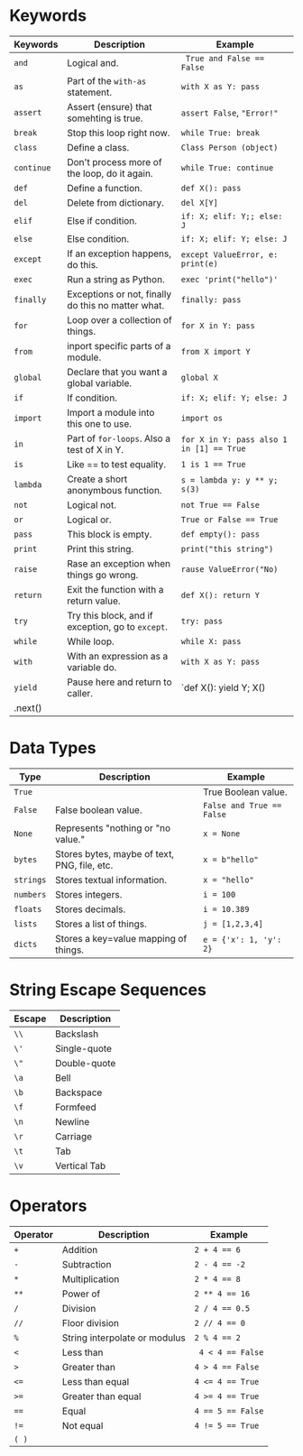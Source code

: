 # Keywords

| Keywords | Description | Example|
|- |- |- |
| `and` | Logical and. | ` True and False == False` |
| `as` | Part of the `with-as` statement. | `with X as Y: pass` |
| `assert` | Assert (ensure) that somehting is true. | `assert False`, `"Error!"`|
| `break` | Stop this loop right now. | `while True: break` |
| `class` | Define a class. | `Class Person (object)` |
| `continue` | Don't process more of the loop, do it again. | `while True: continue` |
| `def` | Define a function. | `def X(): pass` |
| `del` | Delete from dictionary. | `del X[Y]` |
| `elif` | Else if condition. | `if: X; elif: Y;; else: J` |
| `else` | Else condition. | `if: X; elif: Y; else: J` |
| `except` | If an exception happens, do this. | `except ValueError, e: print(e)` |
| `exec` | Run a string as Python. | `exec 'print("hello")'` |
| `finally` | Exceptions or not, finally do this no matter what. | `finally: pass` |
| `for` | Loop over a collection of things. | `for X in Y: pass` |
| `from` | inport specific parts of a module. | `from X import Y` |
| `global` | Declare that you want a global variable. | `global X` |
| `if` | If condition. | `if: X; elif: Y; else: J` |
| `import` | Import a module into this one to use. | `import os` |
| `in` | Part of `for-loops`. Also a test of X in Y. | `for X in Y: pass also 1 in [1] == True` |
| `is` | Like == to test equality. | `1 is 1 == True` |
| `lambda` | Create a short anonymbous function. | `s = lambda y: y ** y; s(3)` |
| `not` | Logical not. | `not True == False` |
| `or` | Logical or. | `True or False == True` |
| `pass` | This block is empty. | `def empty(): pass` |
| `print` | Print this string. | `print("this string")` |
| `raise` | Rase an exception when things go wrong. | `rause ValueError("No)` |
| `return` | Exit the function with a return value. | `def X(): return Y` |
| `try` | Try this block, and if exception, go to `except`. | `try: pass` |
| `while` | While loop. | `while X: pass` |
| `with` | With an expression as a variable do. | `with X as Y: pass` |
| `yield` | Pause here and return to caller. | `def X(): yield Y; X()
.next() |

# Data Types

| Type | Description | Example |
| - | - | - |
| `True` | | True Boolean value. | `True or False == True` |
| `False` | False boolean value. | `False and True == False` |
| `None` | Represents "nothing or "no value." | `x = None` |
| `bytes` | Stores bytes, maybe of text, PNG, file, etc. | `x = b"hello"` |
| `strings` | Stores textual information. | `x = "hello"` |
| `numbers` | Stores integers. | `i = 100` |
| `floats` | Stores decimals. | `i = 10.389` |
| `lists` | Stores a list of things. | `j = [1,2,3,4]` |
| `dicts` | Stores a key=value mapping of things. | `e = {'x': 1, 'y': 2}` |

# String Escape Sequences

| Escape | Description |
| - | - |
| `\\` | Backslash |
| `\'` | Single-quote |
| `\"` | Double-quote |
| `\a` | Bell |
| `\b` | Backspace |
| `\f` | Formfeed |
| `\n` | Newline |
| `\r` | Carriage |
| `\t` | Tab |
| `\v` | Vertical Tab |

# Operators

| Operator | Description | Example |
| - | - | - |
| `+` | Addition | ` 2 + 4 == 6 ` |
| `-` | Subtraction | `2 - 4 == -2` |
| `*` | Multiplication | `2 * 4 == 8` |
| `**` | Power of | `2 ** 4 == 16` |
| `/` | Division | `2 / 4 == 0.5`|
| `//` | Floor division | `2 // 4 == 0` |
| `%` | String interpolate or modulus | `2 % 4 == 2` |
| `<` | Less than | ` 4 < 4 == False` |
| `>` | Greater than | `4 > 4 == False` |
| `<=`| Less than equal | `4 <= 4 == True` |
| `>=` | Greater than equal | `4 >= 4 == True` |
| `==` | Equal | `4 == 5 == False` |
| `!=` | Not equal | `4 != 5 == True` |
| `( )`

